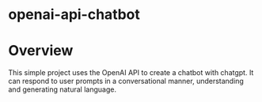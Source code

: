 # openai-api-chatbot

# Overview
This simple project uses the OpenAI API to create a chatbot with chatgpt. It can respond to user prompts in a conversational manner, understanding and generating natural language. 
